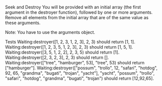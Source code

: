 Seek and Destroy
You will be provided with an initial array (the first argument in the destroyer function), followed by one or more arguments. Remove all elements from the initial array that are of the same value as these arguments.

Note: You have to use the arguments object.

Tests
Waiting:destroyer([1, 2, 3, 1, 2, 3], 2, 3) should return [1, 1].
Waiting:destroyer([1, 2, 3, 5, 1, 2, 3], 2, 3) should return [1, 5, 1].
Waiting:destroyer([3, 5, 1, 2, 2], 2, 3, 5) should return [1].
Waiting:destroyer([2, 3, 2, 3], 2, 3) should return [].
Waiting:destroyer(["tree", "hamburger", 53], "tree", 53) should return ["hamburger"].
Waiting:destroyer(["possum", "trollo", 12, "safari", "hotdog", 92, 65, "grandma", "bugati", "trojan", "yacht"], "yacht", "possum", "trollo", "safari", "hotdog", "grandma", "bugati", "trojan") should return [12,92,65].
